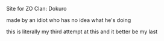 Site for ZO Clan: Dokuro

made by an idiot who has no idea what he's doing

this is literally my third attempt at this and it better be my last
